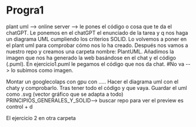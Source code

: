 # Progra1

plant uml --> online server --> le pones el código o cosa que te da el chatGPT. 
Le ponemos en el chatGPT el enunciado de la tarea y q nos haga un diagrama UML cumpliendo los criterios SOLID. 
Lo volvemos a poner en el plant uml para comprobar cómo nos lo ha creado. 
Después nos vamos a nuestro repo y creamos una carpeta nombre: PlantUML. Añadimos la imagen que nos ha generado la web basándose en el chat y el código (.puml). En ejercicio1.puml le pegamos el código que nos da chat. 
#No va --> lo subimos como imagen. 

Montar un googlecolaps con gpu con .....
Hacer el diagrama uml con el chaty y comprobarlo. Tras tener todo el código y que vaya. Guardar el uml como .svg (vector gráfico que se adapta a todo)
PRINCIPIOS_GENERALES_Y_SOLID--> buscar repo
para ver el preview es control + d

El ejercicio 2 en otra carpeta